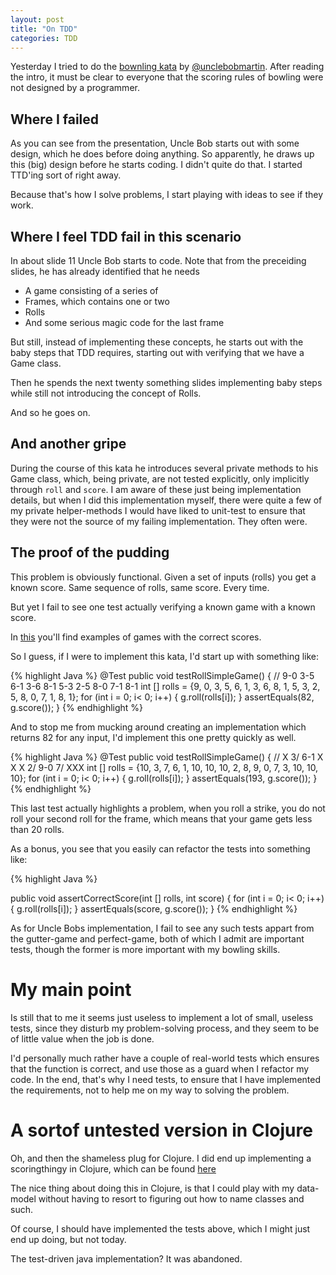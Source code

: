 ```yaml
---
layout: post
title: "On TDD"
categories: TDD
---
```


Yesterday I tried to do the [bownling
kata](http://butunclebob.com/files/downloads/Bowling%20Game%20Kata.ppt)
by [@unclebobmartin](https://twitter.com/unclebobmartin). After
reading the intro, it must be clear to everyone that the scoring rules
of bowling were not designed by a programmer.

## Where I failed
As you can see from the presentation, Uncle Bob starts out with some
design, which he does before doing anything. So apparently, he draws
up this (big) design before he starts coding. I didn't quite do
that. I started TTD'ing sort of right away.

Because that's how I solve
problems, I start playing with ideas to see if they work.

## Where I feel TDD fail in this scenario
In about slide 11 Uncle Bob starts to code. Note that from the
preceiding slides, he has already identified that he needs

* A game consisting of a series of
* Frames, which contains one or two
* Rolls
* And some serious magic code for the last frame

But still, instead of implementing these concepts, he starts out with
the baby steps that TDD requires, starting out with verifying that we
have a Game class.

Then he spends the next twenty something slides implementing baby
steps while still not introducing the concept of Rolls.

And so he goes on.

## And another gripe
During the course of this kata he introduces several private methods
to his Game class, which, being private, are not tested explicitly,
only implicitly through <code>roll</code> and <code>score</code>. I am
aware of these just being implementation details, but when I did this
implementation myself, there were quite a few of my private
helper-methods I would have liked to unit-test to ensure that they
were not the source of my failing implementation. They often were.

## The proof of the pudding
This problem is obviously functional. Given a set of inputs (rolls)
you get a known score. Same sequence of rolls, same score. Every time.

But yet I fail to see one test actually verifying a known game with a
known score.

In [this](http://www.bowlingindex.com/instruction/scoring.htm) you'll
find examples of games with the correct scores.

So I guess, if I were to implement this kata, I'd start up with
something like:

{% highlight Java %}
@Test
public void testRollSimpleGame() {
   //  9-0   3-5   6-1   3-6   8-1   5-3   2-5   8-0   7-1    8-1
   int [] rolls = {9, 0, 3, 5, 6, 1, 3, 6, 8, 1, 5, 3, 2, 5, 8, 0, 7,
   1, 8, 1};
   for (int i = 0; i< 0; i++) {
       g.roll(rolls[i]);
   }
   assertEquals(82, g.score());
}
{% endhighlight %}

And to stop me from mucking around creating an implementation which
returns 82 for any input, I'd implement this one pretty quickly as well.

{% highlight Java %}
@Test
public void testRollSimpleGame() {
    // X    3/    6-1    X     X     X    2/    9-0    7/    XXX
   int [] rolls = {10, 3, 7, 6, 1, 10, 10, 10, 2, 8, 9, 0, 7, 3, 10, 10, 10};
   for (int i = 0; i< 0; i++) {
       g.roll(rolls[i]);
   }
   assertEquals(193, g.score());
}
{% endhighlight %}

This last test actually highlights a problem, when you roll a strike,
you do not roll your second roll for the frame, which means that your
game gets less than 20 rolls.

As a bonus, you see that you easily can refactor the tests into
something like:

{% highlight Java %}

public void assertCorrectScore(int [] rolls, int score) {
   for (int i = 0; i< 0; i++) {
       g.roll(rolls[i]);
   }
   assertEquals(score, g.score());
}
{% endhighlight %}

As for Uncle Bobs implementation, I fail to see any such tests appart
from the gutter-game and perfect-game, both of which I admit are
important tests, though the former is more important with my bowling
skills. 

# My main point
Is still that to me it seems just useless to implement a lot of
small, useless tests, since they disturb my problem-solving process,
and they seem to be of little value when the job is done.

I'd personally much rather have a couple of real-world tests which
ensures that the function is correct, and use those as a guard when I
refactor my code. In the end, that's why I need tests, to ensure that
I have implemented the requirements, not to help me on my way to
solving the problem.

# A sortof untested version in Clojure
Oh, and then the shameless plug for Clojure. I did end up implementing
a scoringthingy in Clojure, which can be found
[here](https://github.com/slipset/bowling)

The nice thing about doing this in Clojure, is that I could play with
my data-model without having to resort to figuring out how to name
classes and such.

Of course, I should have implemented the tests above, which I might
just end up doing, but not today.

The test-driven java implementation? It was abandoned.










